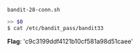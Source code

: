 `bandit-28-conn.sh`
```bash
>> $0
$ cat /etc/bandit_pass/bandit33
```
**Flag**: 'c9c3199ddf4121b10cf581a98d51caee'